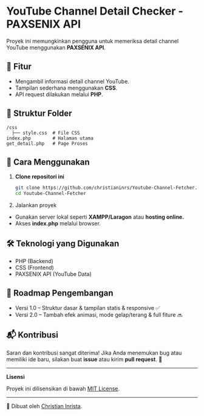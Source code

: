 # YouTube Channel Detail Checker - PAXSENIX API  

Proyek ini memungkinkan pengguna untuk memeriksa detail channel YouTube menggunakan **PAXSENIX API**.  

## 📌 Fitur  
- Mengambil informasi detail channel YouTube.  
- Tampilan sederhana menggunakan **CSS**.  
- API request dilakukan melalui **PHP**.  

## 📂 Struktur Folder
```
/css  
  ├── style.css  # File CSS
index.php        # Halaman utama
get_detail.php   # Page Proses
```

## 🔧 Cara Menggunakan  
1. **Clone repositori ini**  
   ```sh
   git clone https://github.com/christianinrs/Youtube-Channel-Fetcher.git
   cd Youtube-Channel-Fetcher

2. Jalankan proyek
- Gunakan server lokal seperti **XAMPP/Laragon** atau **hosting online.**
- Akses **index.php** melalui browser.

## 🛠️ Teknologi yang Digunakan
- PHP (Backend)
- CSS (Frontend)
- PAXSENIX API (YouTube Data)

## 📌 Roadmap Pengembangan
- Versi 1.0 – Struktur dasar & tampilan statis & responsive ✅
- Versi 2.0 – Tambah efek animasi, mode gelap/terang & full fiture 🔜

## 📬 Kontribusi
Saran dan kontribusi sangat diterima! Jika Anda menemukan bug atau memiliki ide baru, silakan buat **issue** atau kirim **pull request**. 🙌

---

**Lisensi**

Proyek ini dilisensikan di bawah [MIT License](LICENSE).

---

🚀 Dibuat oleh [Christian Inrista](https://www.linkedin.com/in/christianinrista).
